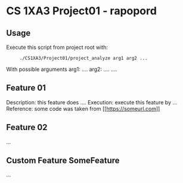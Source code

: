 #  CS 1XA3 Project01 - rapopord
## Usage
   Execute this script from project root with:
   ```chmod +x CS1XA3/Project01/project_analyze.sh
        ./CS1XA3/Project01/project_analyze arg1 arg2 ...
   ```
   With possible arguments
arg1: ....
        arg2: ....
   ....
## Feature 01
 Description: this feature does ....
 Execution: execute this feature by ...
 Reference: some code was taken from [[https://someurl.com]]
## Feature 02
  ...
## Custom Feature SomeFeature
  ...
